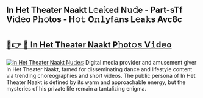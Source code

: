 ## In Het Theater Naakt L𝚎a𝚔ed N𝚞𝚍e - Part-sTf Vi𝚍𝚎o P𝚑𝚘tos - H𝚘𝚝 O𝚗𝚕yf𝚊ns L𝚎a𝚔s Avc8c

# <h2><a href="http://kf9ghw.oniu.top/?m=In+Het+Theater+Naakt">🔗👉 🔴 In Het Theater Naakt P𝚑ot𝚘𝚜 V𝚒d𝚎o</a></h2>

[![In Het Theater Naakt Nu𝚍e𝚜](https://i.imgur.com/0qMVB7G.gif)](http://kf9ghw.oniu.top/?m=In+Het+Theater+Naakt)
Digital media provider and amusement giver In Het Theater Naakt, famed for disseminating dance and lifestyle content via trending choreographies and short videos. The public persona of In Het Theater Naakt is defined by its warm and approachable energy, but the mysteries of his private life remain a tantalizing enigma.  

